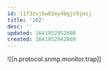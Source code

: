 ```yaml
---
id: l1f3zvj5w82ey4bgjc9jnsj
title: '162'
desc: ''
updated: 1641952952608
created: 1641952942869
---
```



![[n.protocol.snmp.monitor.trap]]
